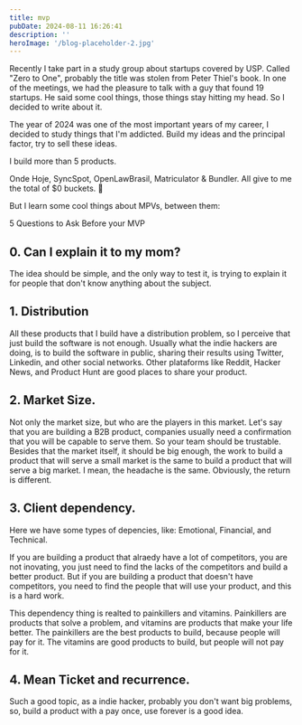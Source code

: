 ```yaml
---
title: mvp
pubDate: 2024-08-11 16:26:41
description: ''
heroImage: '/blog-placeholder-2.jpg'
---
```


Recently I take part in a study group about startups covered by USP. Called "Zero to One", probably the title was stolen from Peter Thiel's book. In one of the meetings, we had the pleasure to talk with a guy that found 19 startups. He said some cool things, those things stay hitting my head. So I decided to write about it.

The year of 2024 was one of the most important years of my career, I decided to study things that I'm addicted. Build my ideas and the principal factor, try to sell these ideas.

I build more than 5 products.

Onde Hoje, SyncSpot, OpenLawBrasil, Matriculator & Bundler. All give to me the total of $0 buckets. 🫠

But I learn some cool things about MPVs, between them:

5 Questions to Ask Before your MVP

## 0. Can I explain it to my mom?

The idea should be simple, and the only way to test it, is trying to explain it for people that don't know anything about the subject.

## 1. Distribution

All these products that I build have a distribution problem, so I perceive that just build the software is not enough. Usually what the indie hackers are doing, is to build the software in public, sharing their results using Twitter, Linkedin, and other social networks. Other plataforms like Reddit, Hacker News, and Product Hunt are good places to share your product.

## 2. Market Size.

Not only the market size, but who are the players in this market. Let's say that you are building a B2B product, companies usually need a confirmation that you will be capable to serve them. So your team should be trustable. Besides that the market itself, it should be big enough, the work to build a product that will serve a small market is the same to build a product that will serve a big market. I mean, the headache is the same. Obviously, the return is different.

## 3. Client dependency.

Here we have some types of depencies, like: Emotional, Financial, and Technical.

If you are building a product that alraedy have a lot of competitors, you are not inovating, you just need to find the lacks of the competitors and build a better product. But if you are building a product that doesn't have competitors, you need to find the people that will use your product, and this is a hard work.

This dependency thing is realted to painkillers and vitamins. Painkillers are products that solve a problem, and vitamins are products that make your life better. The painkillers are the best products to build, because people will pay for it. The vitamins are good products to build, but people will not pay for it.

## 4. Mean Ticket and recurrence.

Such a good topic, as a indie hacker, probably you don't want big problems, so, build a product with a pay once, use forever is a good idea.
